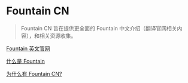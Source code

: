 # Fountain CN

> Fountain CN 旨在提供更全面的 Fountain 中文介绍（翻译官网相关内容），和相关资源收集。

[Fountain 英文官网](https://fountain.io/)

[什么是 Fountain](https://fountain.advjs.org/guide/)

[为什么有 Fountain CN?](https://fountain.advjs.org/guide/why.html)
